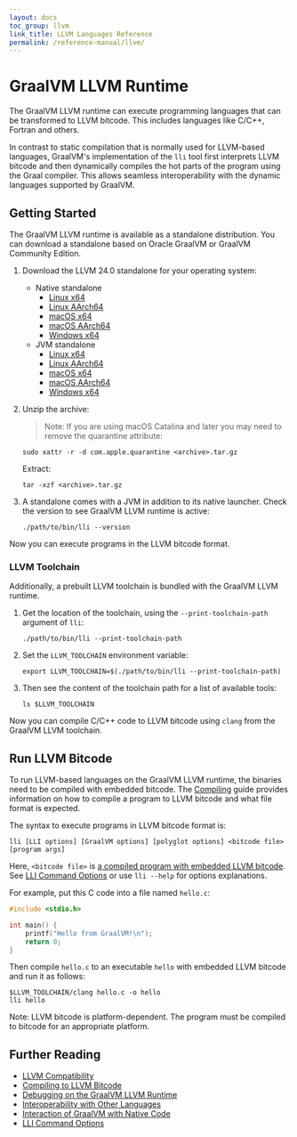 ```yaml
---
layout: docs
toc_group: llvm
link_title: LLVM Languages Reference
permalink: /reference-manual/llvm/
---
```

# GraalVM LLVM Runtime

The GraalVM LLVM runtime can execute programming languages that can be transformed to LLVM bitcode.
This includes languages like C/C++, Fortran and others.

In contrast to static compilation that is normally used for LLVM-based languages, GraalVM's implementation of the `lli` tool first interprets LLVM bitcode and then dynamically compiles the hot parts of the program using the Graal compiler.
This allows seamless interoperability with the dynamic languages supported by GraalVM.

## Getting Started

The GraalVM LLVM runtime is available as a standalone distribution.
You can download a standalone based on Oracle GraalVM or GraalVM Community Edition. 

1. Download the LLVM 24.0 standalone for your operating system:

   - Native standalone
      * [Linux x64](https://gds.oracle.com/download/llvm/archive/llvm-24.0.1-linux-amd64.tar.gz)
      * [Linux AArch64](https://gds.oracle.com/download/llvm/archive/llvm-24.0.1-linux-aarch64.tar.gz)
      * [macOS x64](https://gds.oracle.com/download/llvm/archive/llvm-24.0.1-macos-amd64.tar.gz)
      * [macOS AArch64](https://gds.oracle.com/download/llvm/archive/llvm-24.0.1-macos-aarch64.tar.gz)
      * [Windows x64](https://gds.oracle.com/download/llvm/archive/llvm-24.0.1-windows-amd64.zip)
   - JVM standalone
      * [Linux x64](https://gds.oracle.com/download/llvm/archive/llvm-jvm-24.0.1-linux-amd64.tar.gz)
      * [Linux AArch64](https://gds.oracle.com/download/llvm/archive/llvm-jvm-24.0.1-linux-aarch64.tar.gz)
      * [macOS x64](https://gds.oracle.com/download/llvm/archive/llvm-jvm-24.0.1-macos-amd64.tar.gz)
      * [macOS AArch64](https://gds.oracle.com/download/llvm/archive/llvm-jvm-24.0.1-macos-aarch64.tar.gz)
      * [Windows x64](https://gds.oracle.com/download/llvm/archive/llvm-jvm-24.0.1-windows-amd64.zip)

2. Unzip the archive:

    > Note: If you are using macOS Catalina and later you may need to remove the quarantine attribute:
    ```shell
    sudo xattr -r -d com.apple.quarantine <archive>.tar.gz
    ```
    
    Extract:
    ```shell
    tar -xzf <archive>.tar.gz
    ```

3. A standalone comes with a JVM in addition to its native launcher. Check the version to see GraalVM LLVM runtime is active:
    ```shell
    ./path/to/bin/lli --version
    ```

Now you can execute programs in the LLVM bitcode format.

### LLVM Toolchain

Additionally, a prebuilt LLVM toolchain is bundled with the GraalVM LLVM runtime.

1. Get the location of the toolchain, using the `--print-toolchain-path` argument of `lli`:
    ```shell
    ./path/to/bin/lli --print-toolchain-path
    ```

2. Set the `LLVM_TOOLCHAIN` environment variable: 
    ```shell
    export LLVM_TOOLCHAIN=$(./path/to/bin/lli --print-toolchain-path)
    ```

3. Then see the content of the toolchain path for a list of available tools:
    ```shell
    ls $LLVM_TOOLCHAIN
    ```

Now you can compile C/C++ code to LLVM bitcode using `clang` from the GraalVM LLVM toolchain.

## Run LLVM Bitcode

To run LLVM-based languages on the GraalVM LLVM runtime, the binaries need to be compiled with embedded bitcode.
The [Compiling](Compiling.md) guide provides information on how to compile a program to LLVM bitcode and what file format is expected.

The syntax to execute programs in LLVM bitcode format is:
```shell
lli [LLI options] [GraalVM options] [polyglot options] <bitcode file> [program args]
```

Here, `<bitcode file>` is [a compiled program with embedded LLVM bitcode](Compiling.md).
See [LLI Command Options](Options.md) or use `lli --help` for options explanations.

For example, put this C code into a file named `hello.c`:
```c
#include <stdio.h>

int main() {
    printf("Hello from GraalVM!\n");
    return 0;
}
```

Then compile `hello.c` to an executable `hello` with embedded LLVM bitcode and run it as follows:
```shell
$LLVM_TOOLCHAIN/clang hello.c -o hello
lli hello
```

Note: LLVM bitcode is platform-dependent.
The program must be compiled to bitcode for an appropriate platform.

## Further Reading

- [LLVM Compatibility](Compatibility.md)
- [Compiling to LLVM Bitcode](Compiling.md)
- [Debugging on the GraalVM LLVM Runtime](Debugging.md)
- [Interoperability with Other Languages](Interoperability.md)
- [Interaction of GraalVM with Native Code](NativeExecution.md)
- [LLI Command Options](Options.md)
